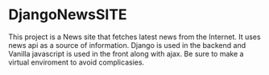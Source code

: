 # DjangoNewsSITE

This project is a News site that fetches latest news from the Internet.
It uses news api as a source of information.
Django is used in the backend and Vanilla javascript is used in the front along with ajax.
Be sure to make a virtual enviroment to avoid complicasies.
